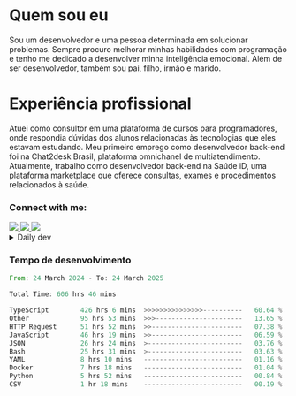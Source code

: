 # Quem sou eu
Sou um desenvolvedor e uma pessoa determinada em solucionar problemas. Sempre procuro melhorar minhas habilidades com programação e tenho me dedicado a desenvolver minha inteligência emocional. Além de ser desenvolvedor, também sou pai, filho, irmão e marido.

# Experiência profissional
Atuei como consultor em uma plataforma de cursos para programadores, onde respondia dúvidas dos alunos relacionadas às tecnologias que eles estavam estudando.
Meu primeiro emprego como desenvolvedor back-end foi na Chat2desk Brasil, plataforma omnichanel de multiatendimento.
Atualmente, trabalho como desenvolvedor back-end na Saúde iD, uma plataforma marketplace que oferece consultas, exames e procedimentos relacionados à saúde.

### Connect with me:
<a href="https://www.linkedin.com/in/theusmoreira" target="_blank" >
<img src="https://img.shields.io/badge/linkedin-%230077B5.svg?&style=for-the-badge&logo=linkedin&logoColor=white ">
</a>
<a href="https://www.instagram.com/matheus.s.moreira/" target="_blank">
<img src="https://img.shields.io/badge/instagram-%23E4405F.svg?&style=for-the-badge&logo=instagram&logoColor=white">
</a>
<a href="mailto:matheussm301@gmail.com"  target="_blank">
<img src="https://img.shields.io/badge/gmail-%23E4405F.svg?&style=for-the-badge&logo=gmail&logoColor=white">
</a>


<details>
  <summary>Daily dev </summary>
<p>
  <a href="https://app.daily.dev/matheussantos"><img src="https://github.com/matheus-santos-moreira/matheus-santos-moreira/blob/master/devcard.svg" width="200" alt="Matheus Santos's Dev Card"/></a>
 </p>
</details>

<h3>Tempo de desenvolvimento</h3>

<!--START_SECTION:waka-->

```rust
From: 24 March 2024 - To: 24 March 2025

Total Time: 606 hrs 46 mins

TypeScript        426 hrs 6 mins  >>>>>>>>>>>>>>>----------   60.64 %
Other             95 hrs 53 mins  >>>----------------------   13.65 %
HTTP Request      51 hrs 52 mins  >>-----------------------   07.38 %
JavaScript        46 hrs 19 mins  >>-----------------------   06.59 %
JSON              26 hrs 24 mins  >------------------------   03.76 %
Bash              25 hrs 31 mins  >------------------------   03.63 %
YAML              8 hrs 10 mins   -------------------------   01.16 %
Docker            7 hrs 18 mins   -------------------------   01.04 %
Python            5 hrs 52 mins   -------------------------   00.84 %
CSV               1 hr 18 mins    -------------------------   00.19 %
```

<!--END_SECTION:waka-->
